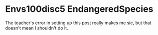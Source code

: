 # Envs100disc5 EndangeredSpecies

The teacher's error in setting up this post really makes me sic, but that doesn't mean I shouldn't do it.